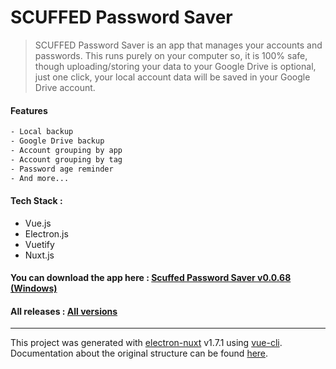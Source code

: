 # SCUFFED Password Saver

> SCUFFED Password Saver is an app that manages your accounts and passwords. This runs purely on your computer so, it is 100% safe, though uploading/storing your data to your Google Drive is optional, just one click, your local account data will be saved in your Google Drive account.

#### Features

``` bash
- Local backup
- Google Drive backup
- Account grouping by app
- Account grouping by tag
- Password age reminder
- And more...
```

#### Tech Stack :
- Vue.js
- Electron.js
- Vuetify
- Nuxt.js

#### You can download the app here : [Scuffed Password Saver v0.0.68 (Windows)](https://github.com/arunstop/scuffed-password-saver/releases/download/v0.0.68-alpha/setup-scuffed-password-saver-0.0.68.exe)

#### All releases : [All versions](https://github.com/arunstop/scuffed-password-saver/releases)

---

This project was generated with [electron-nuxt](https://github.com/michalzaq12/electron-nuxt) v1.7.1 using [vue-cli](https://github.com/vuejs/vue-cli). Documentation about the original structure can be found [here](https://github.com/michalzaq12/electron-nuxt/blob/master/README.md).
